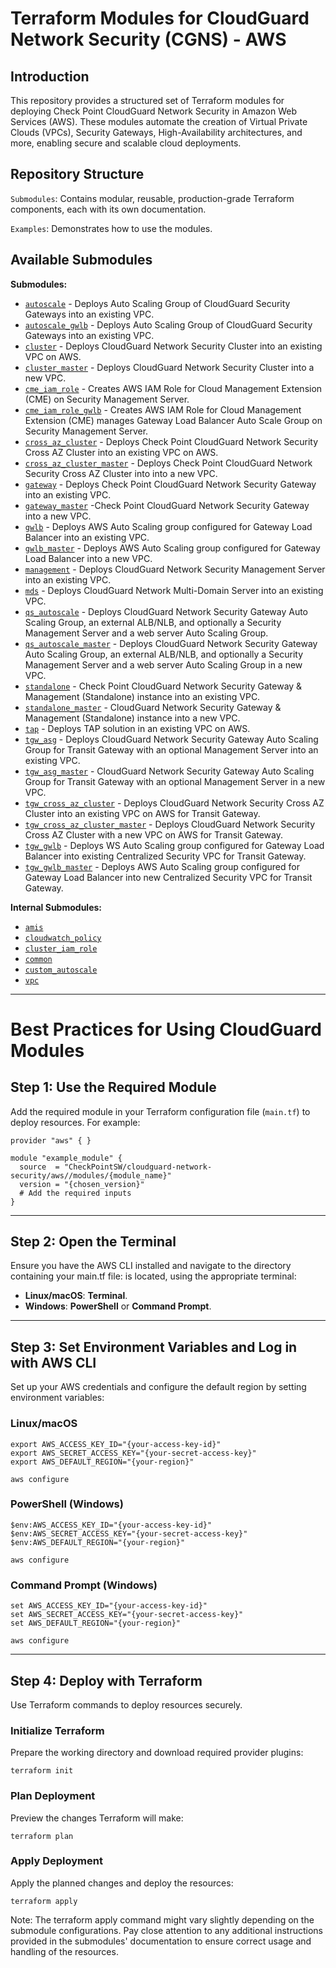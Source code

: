 # Terraform Modules for CloudGuard Network Security (CGNS) - AWS

## Introduction
This repository provides a structured set of Terraform modules for deploying Check Point CloudGuard Network Security in Amazon Web Services (AWS). These modules automate the creation of Virtual Private Clouds (VPCs), Security Gateways, High-Availability architectures, and more, enabling secure and scalable cloud deployments.

## Repository Structure
`Submodules`: Contains modular, reusable, production-grade Terraform components, each with its own documentation.

`Examples`: Demonstrates how to use the modules.

## Available Submodules

**Submodules:**
* [`autoscale`](https://registry.terraform.io/modules/chkp-guybarak/guy-test1/aws/latest/submodules/autoscale) - Deploys Auto Scaling Group of CloudGuard Security Gateways into an existing VPC.
* [`autoscale_gwlb`](https://registry.terraform.io/modules/chkp-guybarak/guy-test1/aws/latest/submodules/autoscale_gwlb) - Deploys Auto Scaling Group of  CloudGuard Security Gateways into an existing VPC.
* [`cluster`](https://registry.terraform.io/modules/chkp-guybarak/guy-test1/aws/latest/submodules/cluster) - Deploys CloudGuard Network Security Cluster into an existing VPC on AWS.
* [`cluster_master`](https://registry.terraform.io/modules/chkp-guybarak/guy-test1/aws/latest/submodules/cluster_master) - Deploys CloudGuard Network Security Cluster into a new VPC.
* [`cme_iam_role`](https://registry.terraform.io/modules/chkp-guybarak/guy-test1/aws/latest/submodules/cme_iam_role) - Creates AWS IAM Role for Cloud Management Extension (CME) on Security Management Server.
* [`cme_iam_role_gwlb`](https://registry.terraform.io/modules/chkp-guybarak/guy-test1/aws/latest/submodules/cme_iam_role_gwlb) - Creates AWS IAM Role for Cloud Management Extension (CME) manages Gateway Load Balancer Auto Scale Group on Security Management Server.
* [`cross_az_cluster`](https://registry.terraform.io/modules/chkp-guybarak/guy-test1/aws/latest/submodules/cross_az_cluster) - Deploys Check Point CloudGuard Network Security Cross AZ Cluster into an existing VPC on AWS.
* [`cross_az_cluster_master`](https://registry.terraform.io/modules/chkp-guybarak/guy-test1/aws/latest/submodules/cross_az_cluster_master) - Deploys Check Point CloudGuard Network Security Cross AZ Cluster into into a new VPC.
* [`gateway`](https://registry.terraform.io/modules/chkp-guybarak/guy-test1/aws/latest/submodules/gateway) - Deploys Check Point CloudGuard Network Security Gateway into an existing VPC.
* [`gateway_master`](https://registry.terraform.io/modules/chkp-guybarak/guy-test1/aws/latest/submodules/gateway_master) -Check Point CloudGuard Network Security Gateway into a new VPC.
* [`gwlb`](https://registry.terraform.io/modules/chkp-guybarak/guy-test1/aws/latest/submodules/gwlb) - Deploys AWS Auto Scaling group configured for Gateway Load Balancer into an existing VPC.
* [`gwlb_master`](https://registry.terraform.io/modules/chkp-guybarak/guy-test1/aws/latest/submodules/gwlb_master) - Deploys AWS Auto Scaling group configured for Gateway Load Balancer into a new VPC.
* [`management`](https://registry.terraform.io/modules/chkp-guybarak/guy-test1/aws/latest/submodules/management) - Deploys CloudGuard Network Security Management Server into an existing VPC.
* [`mds`](https://registry.terraform.io/modules/chkp-guybarak/guy-test1/aws/latest/submodules/mds) - Deploys CloudGuard Network Multi-Domain Server into an existing VPC.
* [`qs_autoscale`](https://registry.terraform.io/modules/chkp-guybarak/guy-test1/aws/latest/submodules/qs_autoscale) - Deploys CloudGuard Network Security Gateway Auto Scaling Group, an external ALB/NLB, and optionally a Security Management Server and a web server Auto Scaling Group.
* [`qs_autoscale_master`](https://registry.terraform.io/modules/chkp-guybarak/guy-test1/aws/latest/submodules/qs_autoscale_master) - Deploys CloudGuard Network Security Gateway Auto Scaling Group, an external ALB/NLB, and optionally a Security Management Server and a web server Auto Scaling Group in a new VPC.
* [`standalone`](https://registry.terraform.io/modules/chkp-guybarak/guy-test1/aws/latest/submodules/standalone) - Check Point CloudGuard Network Security Gateway & Management (Standalone) instance into an existing VPC.
* [`standalone_master`](https://registry.terraform.io/modules/chkp-guybarak/guy-test1/aws/latest/submodules/standalone_master) - CloudGuard Network Security Gateway & Management (Standalone) instance into a new VPC.
* [`tap`](https://registry.terraform.io/modules/chkp-guybarak/guy-test1/aws/latest/submodules/tap) - Deploys TAP solution in an existing VPC on AWS.
* [`tgw_asg`](https://registry.terraform.io/modules/chkp-guybarak/guy-test1/aws/latest/submodules/tgw_asg) - Deploys CloudGuard Network Security Gateway Auto Scaling Group for Transit Gateway with an optional Management Server into an existing VPC.
* [`tgw_asg_master`](https://registry.terraform.io/modules/chkp-guybarak/guy-test1/aws/latest/submodules/tgw_asg_master) - CloudGuard Network Security Gateway Auto Scaling Group for Transit Gateway with an optional Management Server in a new VPC.
* [`tgw_cross_az_cluster`](https://registry.terraform.io/modules/chkp-guybarak/guy-test1/aws/latest/submodules/tgw_cross_az_cluster) - Deploys CloudGuard Network Security Cross AZ Cluster into an existing VPC on AWS for Transit Gateway.
* [`tgw_cross_az_cluster_master`](https://registry.terraform.io/modules/chkp-guybarak/guy-test1/aws/latest/submodules/tgw_cross_az_cluster_master) - Deploys CloudGuard Network Security Cross AZ Cluster with a new VPC on AWS for Transit Gateway.
* [`tgw_gwlb`](https://registry.terraform.io/modules/chkp-guybarak/guy-test1/aws/latest/submodules/tgw_gwlb) - Deploys WS Auto Scaling group configured for Gateway Load Balancer into existing Centralized Security VPC for Transit Gateway.
* [`tgw_gwlb_master`](https://registry.terraform.io/modules/chkp-guybarak/guy-test1/aws/latest/submodules/tgw_gwlb_master) - Deploys AWS Auto Scaling group configured for Gateway Load Balancer into new Centralized Security VPC for Transit Gateway.


**Internal Submodules:**
* [`amis`](https://registry.terraform.io/modules/chkp-guybarak/guy-test1/aws/latest/submodules/amis)
* [`cloudwatch_policy`](https://registry.terraform.io/modules/chkp-guybarak/guy-test1/aws/latest/submodules/cloudwatch_policy)
* [`cluster_iam_role`](https://registry.terraform.io/modules/chkp-guybarak/guy-test1/aws/latest/submodules/cluster_iam_role)
* [`common`](https://registry.terraform.io/modules/chkp-guybarak/guy-test1/aws/latest/submodules/common)
* [`custom_autoscale`](https://registry.terraform.io/modules/chkp-guybarak/guy-test1/aws/latest/submodules/custom_autoscale)
* [`vpc`](https://registry.terraform.io/modules/chkp-guybarak/guy-test1/aws/latest/submodules/vpc)


___

# Best Practices for Using CloudGuard Modules

## Step 1: Use the Required Module
Add the required module in your Terraform configuration file (`main.tf`) to deploy resources. For example:

```hcl
provider "aws" { }

module "example_module" {
  source  = "CheckPointSW/cloudguard-network-security/aws//modules/{module_name}"
  version = "{chosen_version}"
  # Add the required inputs
}
```
---

## Step 2: Open the Terminal
Ensure you have the AWS CLI installed and navigate to the directory containing your main.tf file: is located, using the appropriate terminal: 

- **Linux/macOS**: **Terminal**.
- **Windows**: **PowerShell** or **Command Prompt**.

---

## Step 3: Set Environment Variables and Log in with AWS CLI
Set up your AWS credentials and configure the default region by setting environment variables:


### Linux/macOS
```hcl
export AWS_ACCESS_KEY_ID="{your-access-key-id}"
export AWS_SECRET_ACCESS_KEY="{your-secret-access-key}"
export AWS_DEFAULT_REGION="{your-region}"

aws configure

```
### PowerShell (Windows)
```hcl
$env:AWS_ACCESS_KEY_ID="{your-access-key-id}"
$env:AWS_SECRET_ACCESS_KEY="{your-secret-access-key}"
$env:AWS_DEFAULT_REGION="{your-region}"

aws configure
```
### Command Prompt (Windows)
```hcl
set AWS_ACCESS_KEY_ID="{your-access-key-id}"
set AWS_SECRET_ACCESS_KEY="{your-secret-access-key}"
set AWS_DEFAULT_REGION="{your-region}"

aws configure
```
---


## Step 4: Deploy with Terraform
Use Terraform commands to deploy resources securely.

### Initialize Terraform
Prepare the working directory and download required provider plugins:
```hcl
terraform init
```

### Plan Deployment
Preview the changes Terraform will make:
```hcl
terraform plan
```
### Apply Deployment
Apply the planned changes and deploy the resources:
```hcl
terraform apply
```
Note: The terraform apply command might vary slightly depending on the submodule configurations. Pay close attention to any additional instructions provided in the submodules' documentation to ensure correct usage and handling of the resources.
